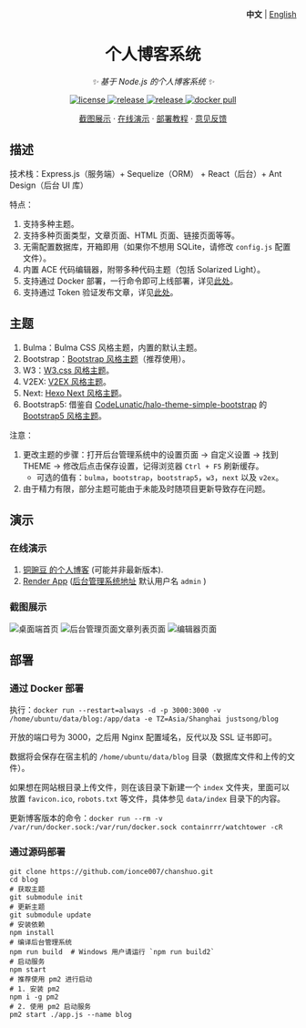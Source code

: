 <p align="right">
   <strong>中文</strong> | <a href="./README.en.md">English</a>
</p>

<div align="center">

# 个人博客系统

_✨ 基于 Node.js 的个人博客系统 ✨_

</div>

<p align="center">
  <a href="https://raw.githubusercontent.com/ionce007/blog/master/LICENSE">
    <img src="https://img.shields.io/github/license/ionce007/blog?color=brightgreen" alt="license">
  </a>
  <a href="https://github.com/ionce007/blog/releases/latest">
    <img src="https://img.shields.io/github/v/release/ionce007/blog?color=brightgreen&include_prereleases" alt="release">
  </a>
  <a href="https://github.com/ionce007/blog/releases/latest">
    <img src="https://img.shields.io/github/downloads/ionce007/blog/total?color=brightgreen&include_prereleases" alt="release">
  </a>
  <a href="https://hub.docker.com/repository/docker/justsong/blog">
    <img src="https://img.shields.io/docker/pulls/justsong/blog?color=brightgreen" alt="docker pull">
  </a>
</p>

<p align="center">
  <a href="#截图展示">截图展示</a>
  ·
  <a href="https://cms.foryet.com/">在线演示</a>
  ·
  <a href="#部署">部署教程</a>
  ·
  <a href="https://github.com/ionce007/blog/issues">意见反馈</a>
</p>


## 描述
技术栈：Express.js（服务端）+ Sequelize（ORM） + React（后台）+ Ant Design（后台 UI 库）

特点：
1. 支持多种主题。
2. 支持多种页面类型，文章页面、HTML 页面、链接页面等等。
3. 无需配置数据库，开箱即用（如果你不想用 SQLite，请修改 `config.js` 配置文件）。
4. 内置 ACE 代码编辑器，附带多种代码主题（包括 Solarized Light）。
5. 支持通过 Docker 部署，一行命令即可上线部署，详见[此处](#部署)。
6. 支持通过 Token 验证发布文章，详见[此处](./bin/create_page_with_token.py)。

## 主题
1. Bulma：Bulma CSS 风格主题，内置的默认主题。
2. Bootstrap：[Bootstrap 风格主题](https://github.com/ionce007/blog-theme-bootstrap)（推荐使用）。
3. W3：[W3.css 风格主题](https://github.com/ionce007/blog-theme-w3)。
4. V2EX: [V2EX 风格主题](https://github.com/ionce007/blog-theme-v2ex)。
5. Next: [Hexo Next 风格主题](https://github.com/ionce007/blog-theme-next)。
6. Bootstrap5: 借鉴自 [CodeLunatic/halo-theme-simple-bootstrap](https://github.com/CodeLunatic/halo-theme-simple-bootstrap) 的 [Bootstrap5 风格主题](https://github.com/ionce007/blog-theme-bootstrap5)。

注意：
1. 更改主题的步骤：打开后台管理系统中的设置页面 -> 自定义设置 -> 找到 THEME -> 修改后点击保存设置，记得浏览器 `Ctrl + F5` 刷新缓存。
    + 可选的值有：`bulma`，`bootstrap`，`bootstrap5`，`w3`，`next` 以及 `v2ex`。
2. 由于精力有限，部分主题可能由于未能及时随项目更新导致存在问题。

## 演示
### 在线演示
1. [铜豌豆 的个人博客](https://cms.foryet.com) (可能并非最新版本).
2. [Render App](https://chanshuo.onrender.com) ([后台管理系统地址](https://chanshuo.onrender.com/admin/) 默认用户名 `admin` )

### 截图展示
![桌面端首页](https://user-images.githubusercontent.com/39998050/108320215-76e02e00-71fd-11eb-8ecc-caeff90eb0da.png)
![后台管理页面文章列表页面](https://user-images.githubusercontent.com/39998050/108320192-6f208980-71fd-11eb-8e3d-92e61dce09e6.png)
![编辑器页面](https://user-images.githubusercontent.com/39998050/108320168-6465f480-71fd-11eb-8abd-f74588d9e39a.png)

## 部署
### 通过 Docker 部署
执行：`docker run --restart=always -d -p 3000:3000 -v /home/ubuntu/data/blog:/app/data -e TZ=Asia/Shanghai justsong/blog`

开放的端口号为 3000，之后用 Nginx 配置域名，反代以及 SSL 证书即可。

数据将会保存在宿主机的 `/home/ubuntu/data/blog` 目录（数据库文件和上传的文件）。

如果想在网站根目录上传文件，则在该目录下新建一个 `index` 文件夹，里面可以放置 `favicon.ico`, `robots.txt` 等文件，具体参见 `data/index` 目录下的内容。

更新博客版本的命令：`docker run --rm -v /var/run/docker.sock:/var/run/docker.sock containrrr/watchtower -cR`

### 通过源码部署
```shell script
git clone https://github.com/ionce007/chanshuo.git
cd blog
# 获取主题
git submodule init
# 更新主题
git submodule update
# 安装依赖
npm install
# 编译后台管理系统
npm run build  # Windows 用户请运行 `npm run build2`
# 启动服务
npm start
# 推荐使用 pm2 进行启动
# 1. 安装 pm2
npm i -g pm2
# 2. 使用 pm2 启动服务
pm2 start ./app.js --name blog
```
